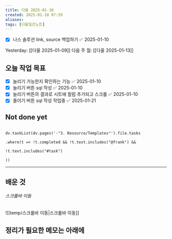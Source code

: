 ```yaml
---
title: 다울 2025-01-10
created: 2025-01-10 07:59
aliases: 
tags: [다울일간노트]
---
```

- [x] 나스 솔루션 link, source 백업하기 ✅ 2025-01-10

 Yesterday: [[다울 2025-01-09]] 
 다음 주 월: [[다울 2025-01-13]] 




## 오늘 작업 목표
- [x] 늘리기 가능한지 확인하는 기능 ✅ 2025-01-10
- [x] 늘리기 버튼 sql 작성 ✅ 2025-01-10
- [x] 늘리기 버튼의 결과로 시트에 컬럼 추가되고 스크롤 ✅ 2025-01-10
- [x] 줄이기 버튼 sql 작성
	작업중 ✅ 2025-01-21

## Not done yet

```dataviewjs

dv.taskList(dv.pages('-"3. Resource/Templates"').file.tasks

.where(t => !t.completed && !t.text.includes("@frank") &&

!t.text.includes("#task")

))

```

---

## 배운 것
###### 스크롤바 이동
![[temp/스크롤바 이동|스크롤바 이동]]


## 정리가 필요한 메모는 아래에

